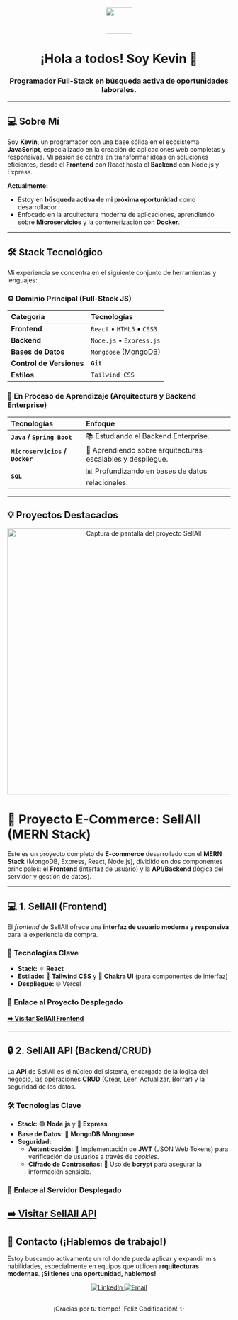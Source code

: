 <div align="center">
  <img src="https://emojis.slackmojis.com/emojis/images/1531828236/4241/blob-wobble.gif?1531828236" width="60"/>
  <h1>¡Hola a todos! Soy Kevin 👋</h1>
  <h3>Programador Full-Stack en búsqueda activa de oportunidades laborales.</h3>
</div>

---

## 💻 Sobre Mí

Soy **Kevin**, un programador con una base sólida en el ecosistema **JavaScript**, especializado en la creación de aplicaciones web completas y responsivas. Mi pasión se centra en transformar ideas en soluciones eficientes, desde el **Frontend** con React hasta el **Backend** con Node.js y Express.

**Actualmente:**
* Estoy en **búsqueda activa de mi próxima oportunidad** como desarrollador.
* Enfocado en la arquitectura moderna de aplicaciones, aprendiendo sobre **Microservicios** y la contenerización con **Docker**.

---

## 🛠️ Stack Tecnológico

Mi experiencia se concentra en el siguiente conjunto de herramientas y lenguajes:

### ⚙️ Dominio Principal (Full-Stack JS)

| Categoría | Tecnologías |
| :--- | :--- |
| **Frontend** | `React` • `HTML5` • `CSS3` |
| **Backend** | `Node.js` • `Express.js` |
| **Bases de Datos** | `Mongoose` (MongoDB) |
| **Control de Versiones** | **`Git`** |
| **Estilos** | `Tailwind CSS` |

### 🌱 En Proceso de Aprendizaje (Arquitectura y Backend Enterprise)

| Tecnologías | Enfoque |
| :--- | :--- |
| **`Java` / `Spring Boot`** | 📚 Estudiando el Backend Enterprise. |
| **`Microservicios` / `Docker`** | 🐳 Aprendiendo sobre arquitecturas escalables y despliegue. |
| **`SQL`** | 📊 Profundizando en bases de datos relacionales. |

---

## 💡 Proyectos Destacados

<p align="center">
  <img src="https://res.cloudinary.com/dbwyowhjk/image/upload/v1759688615/Captura_de_pantalla_2025-10-05_172512_epl2ri.png" alt="Captura de pantalla del proyecto SellAll" width="600" />
</p>

# 🛒 Proyecto E-Commerce: SellAll (MERN Stack)

Este es un proyecto completo de **E-commerce** desarrollado con el **MERN Stack** (MongoDB, Express, React, Node.js), dividido en dos componentes principales: el **Frontend** (interfaz de usuario) y la **API/Backend** (lógica del servidor y gestión de datos).

---

## 💻 1. SellAll (Frontend)

El *frontend* de SellAll ofrece una **interfaz de usuario moderna y responsiva** para la experiencia de compra.

### 🚀 Tecnologías Clave

* **Stack:** ⚛️ **React**
* **Estilado:** 🎨 **Tailwind CSS** y 🧱 **Chakra UI** (para componentes de interfaz)
* **Despliegue:** 🌐 Vercel

### 🔗 Enlace al Proyecto Desplegado

**[➡️ Visitar SellAll Frontend](https://front-ent-sell-all.vercel.app/)**

---

## 🔒 2. SellAll API (Backend/CRUD)

La **API** de SellAll es el núcleo del sistema, encargada de la lógica del negocio, las operaciones **CRUD** (Crear, Leer, Actualizar, Borrar) y la seguridad de los datos.

### 🛠️ Tecnologías Clave

* **Stack:** 🟢 **Node.js** y 🚀 **Express**
* **Base de Datos:** 🍃 **MongoDB** **Mongoose**
* **Seguridad:**
    * **Autenticación:** 🔑 Implementación de **JWT** (JSON Web Tokens) para verificación de usuarios a través de *cookies*.
    * **Cifrado de Contraseñas:** 🔐 Uso de **bcrypt** para asegurar la información sensible.

### 🔗 Enlace al Servidor Desplegado

**[➡️ Visitar SellAll API](https://server-mern-sell-all.vercel.app/)**
---

## 🤝 Contacto (¡Hablemos de trabajo!)

Estoy buscando activamente un rol donde pueda aplicar y expandir mis habilidades, especialmente en equipos que utilicen **arquitecturas modernas**. **¡Si tienes una oportunidad, hablemos!**

<div align="center">
  <a href="https://www.linkedin.com/in/kevinramirezdev/" target="_blank">
    <img src="https://img.shields.io/badge/LinkedIn-0077B5?style=for-the-badge&logo=linkedin&logoColor=white" alt="LinkedIn"/>
  </a>
  <a href="mailto:kevin.alexanderra1302@gmail.com" target="_blank">
    <img src="https://img.shields.io/badge/Email-D14836?style=for-the-badge&logo=gmail&logoColor=white" alt="Email"/>
  </a>
 
</div>

<br>

<p align="center">¡Gracias por tu tiempo! ¡Feliz Codificación! ✨</p>
